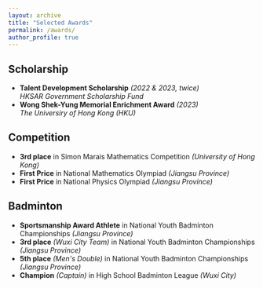 ```yaml
---
layout: archive
title: "Selected Awards"
permalink: /awards/
author_profile: true
---
```

## Scholarship

* **Talent Development Scholarship** *(2022 & 2023, twice)*\
  *HKSAR Government Scholarship Fund*
* **Wong Shek-Yung Memorial Enrichment Award** *(2023)*\
  *The Universiry of Hong Kong (HKU)*

## Competition

* **3rd place** in Simon Marais Mathematics Competition *(University of Hong Kong)*
* **First Price** in National Mathematics Olympiad *(Jiangsu Province)*
* **First Price** in National Physics Olympiad *(Jiangsu Province)*

## Badminton

* **Sportsmanship Award Athlete** in National Youth Badminton Championships *(Jiangsu Province)*
* **3rd place** *(Wuxi City Team)* in National Youth Badminton Championships *(Jiangsu Province)*
* **5th place** *(Men's Double)* in National Youth Badminton Championships *(Jiangsu Province)*
* **Champion** *(Captain)* in High School Badminton League *(Wuxi City)*
